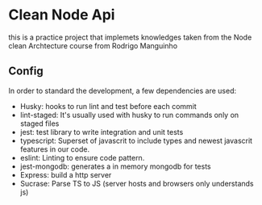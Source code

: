 # Clean Node Api 

this is a practice project that implemets knowledges taken from the Node clean Archtecture course from Rodrigo Manguinho

## Config
In order to standard the development, a few dependencies are used:

- Husky: hooks to run lint and test before each commit
- lint-staged: It's usually used with husky to run commands only on staged files
- jest: test library to write integration and unit tests 
- typescript: Superset of javascrit to include types and newest javascrit features in our code.
- eslint: Linting to ensure code pattern. 
- jest-mongodb: generates a in memory mongodb for tests
- Express: build a http server
- Sucrase: Parse TS to JS (server hosts and browsers only understands js)
